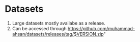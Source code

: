 # Datasets

1. Large datasets mostly availabe as a release. 
1. Can be accessed through https://github.com/muhammad-ahsan/datasets/releases/tag/$VERSION.zip"

